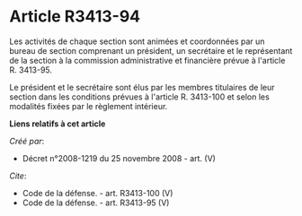 # Article R3413-94

Les activités de chaque section sont animées et coordonnées par un bureau de section comprenant un président, un secrétaire
et le représentant de la section à la commission administrative et financière prévue à l'article R. 3413-95. 

Le président et le secrétaire sont élus par les membres titulaires de leur section dans les conditions prévues à l'article R.
3413-100 et selon les modalités fixées par le règlement intérieur.

**Liens relatifs à cet article**

_Créé par_:

  - Décret n°2008-1219 du 25 novembre 2008 - art. (V)

_Cite_:

  - Code de la défense. - art. R3413-100 (V)
  - Code de la défense. - art. R3413-95 (V)
